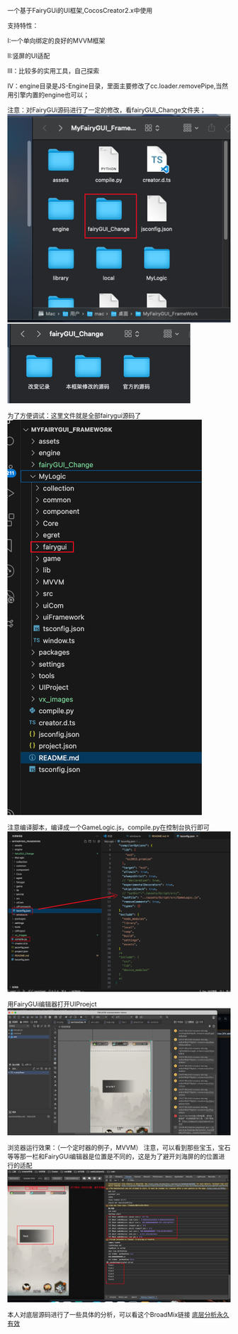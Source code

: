 
一个基于FairyGUi的UI框架,CocosCreator2.x中使用

支持特性：

I:一个单向绑定的良好的MVVM框架

II:竖屏的UI适配

III：比较多的实用工具，自己探索

IV：engine目录是JS-Engine目录，里面主要修改了cc.loader.removePipe,当然用引擎内置的engine也可以；


注意：对FairyGUi源码进行了一定的修改，看fairyGUI_Change文件夹；
![](vx_images/144913794909663.png)
![](vx_images/332792922142783.png)

为了方便调试：这里文件就是全部fairygui源码了
![](vx_images/37813712921453.png)

注意编译脚本，编译成一个GameLogic.js，compile.py在控制台执行即可
![](vx_images/594492308542993.png)



用FairyGUi编辑器打开UIProejct
![](vx_images/582222670957127.png)


浏览器运行效果：（一个定时器的例子，MVVM）
注意，可以看到那些宝玉，宝石等等那一栏和FairyGUi编辑器是位置是不同的，这是为了避开刘海屏的的位置进行的适配
![](vx_images/19813819668829.png)




本人对底层源码进行了一些具体的分析，可以看这个BroadMix链接
[底层分析永久有效](https://boardmix.cn/app/share/CAE.CLfz5Q0gASoQ5kssisAjRSm9MbsF_0YFIzAGQAE/9AzkJn，)






